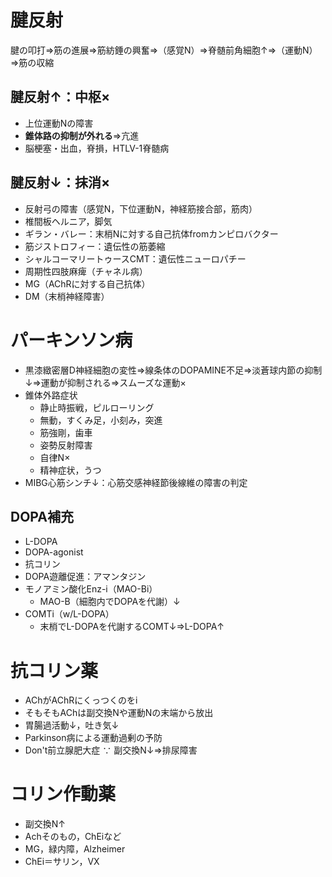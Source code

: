# 腱反射
腱の叩打⇒筋の進展⇒筋紡錘の興奮⇒（感覚N）⇒脊髄前角細胞↑⇒（運動N）⇒筋の収縮

## 腱反射↑：中枢×
- 上位運動Nの障害
- **錐体路の抑制が外れる**⇒亢進
- 脳梗塞・出血，脊損，HTLV-1脊髄病

## 腱反射↓：抹消×
- 反射弓の障害（感覚N，下位運動N，神経筋接合部，筋肉）
- 椎間板ヘルニア，脚気
- ギラン・バレー：末梢Nに対する自己抗体fromカンピロバクター
- 筋ジストロフィー：遺伝性の筋萎縮
- シャルコーマリートゥースCMT：遺伝性ニューロパチー
- 周期性四肢麻痺（チャネル病）
- MG（AChRに対する自己抗体）
- DM（末梢神経障害）

# パーキンソン病
- 黒漆緻密層D神経細胞の変性⇒線条体のDOPAMINE不足⇒淡蒼球内節の抑制↓⇒運動が抑制される⇒スムーズな運動×
- 錐体外路症状
    - 静止時振戦，ピルローリング
    - 無動，すくみ足，小刻み，突進
    - 筋強剛，歯車
    - 姿勢反射障害
    - 自律N×
    - 精神症状，うつ
- MIBG心筋シンチ↓：心筋交感神経節後線維の障害の判定

## DOPA補充
- L-DOPA
- DOPA-agonist
- 抗コリン
- DOPA遊離促進：アマンタジン
- モノアミン酸化Enz-i（MAO-Bi）
    - MAO-B（細胞内でDOPAを代謝）↓
- COMTi（w/L-DOPA）
    - 末梢でL-DOPAを代謝するCOMT↓⇒L-DOPA↑

# 抗コリン薬
- AChがAChRにくっつくのをi
- そもそもAChは副交換Nや運動Nの末端から放出
- 胃腸過活動↓，吐き気↓
- Parkinson病による運動過剰の予防
- Don't前立腺肥大症 ∵ 副交換N↓⇒排尿障害

# コリン作動薬
- 副交換N↑
- Achそのもの，ChEiなど
- MG，緑内障，Alzheimer
- ChEi＝サリン，VX
